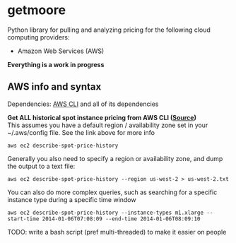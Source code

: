 # getmoore  
Python library for pulling and analyzing pricing for the following cloud computing providers:  
* Amazon Web Services (AWS)

**Everything is a work in progress**

## AWS info and syntax
Dependencies: <a href="https://aws.amazon.com/cli/">AWS CLI</a> and all of its dependencies

**Get ALL historical spot instance pricing from AWS CLI (<a href="http://docs.aws.amazon.com/cli/latest/reference/ec2/describe-spot-price-history.html">Source</a>)**  
This assumes you have a default region / availability zone set in your ~/.aws/config file. See the link above for more info

```shell
aws ec2 describe-spot-price-history 
```

Generally you also need to specify a region or availability zone, and dump the output to a text file:
```shell
aws ec2 describe-spot-price-history --region us-west-2 > us-west-2.txt
```

You can also do more complex queries, such as searching for a specific instance type during a specific time window

```shell
aws ec2 describe-spot-price-history --instance-types m1.xlarge --start-time 2014-01-06T07:08:09 --end-time 2014-01-06T08:09:10
```

TODO: write a bash script (pref multi-threaded) to make it easier on people